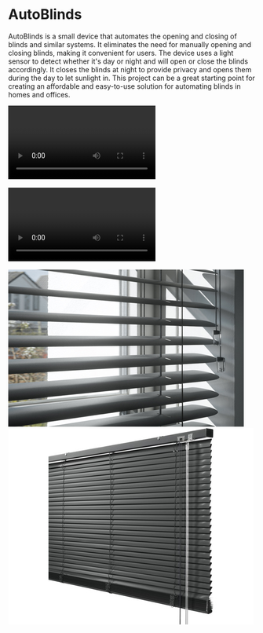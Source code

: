 # AutoBlinds
AutoBlinds is a small device that automates the opening and closing of blinds and similar systems. It eliminates the need for manually opening and closing blinds, making it convenient for users. The device uses a light sensor to detect whether it's day or night and will open or close the blinds accordingly. It closes the blinds at night to provide privacy and opens them during the day to let sunlight in. This project can be a great starting point for creating an affordable and easy-to-use solution for automating blinds in homes and offices.

![Alt text](doc\media\vid\Luxaflex1.mp4)


![](doc\media\vid\Luxaflex1.mp4)


<img src="doc\media\V2\problem\luxaflex_A.jpg" /></img>
<img src="doc\media\V2\problem\luxaflex_B.jpg" /></img>

